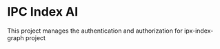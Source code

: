 # IPC Index AI
This project manages the authentication and authorization for ipx-index-graph project

